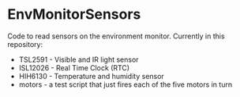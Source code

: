 # EnvMonitorSensors

Code to read sensors on the environment monitor. Currently in this repository:

* TSL2591 - Visible and IR light sensor
* ISL12026 - Real Time Clock (RTC)
* HIH6130 - Temperature and humidity sensor
* motors - a test script that just fires each of the five motors in turn
